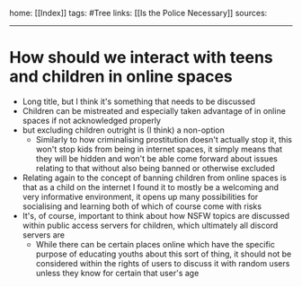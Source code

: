 home: [[Index]]
tags: #Tree 
links: [[Is the Police Necessary]]
sources:

---
# How should we interact with teens and children in online spaces
+ Long title, but I think it's something that needs to be discussed
+ Children can be mistreated and especially taken advantage of in online spaces if not acknowledged properly
+  but excluding children outright is (I think) a non-option
	+ Similarly to how criminalising prostitution doesn't actually stop it, this won't stop kids from being in internet spaces, it simply means that they will be hidden and won't be able come forward about issues relating to that without also being banned or otherwise excluded
+ Relating again to the concept of banning children from online spaces is that as a child on the internet I found it to mostly be a welcoming and very informative environment, it opens up many possibilities for socialising and learning both of which of course come with risks
+ It's, of course, important to think about how NSFW topics are discussed within public access servers for children, which ultimately all discord servers are
	+ While there can be certain places online which have the specific purpose of educating youths about this sort of thing, it should not be considered within the rights of users to discuss it with random users unless they know for certain that user's age
